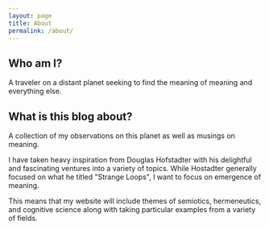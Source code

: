 ```yaml
---
layout: page
title: About
permalink: /about/
---
```


## Who am I?

A traveler on a distant planet seeking to find the meaning of meaning and everything else.

## What is this blog about?

A collection of my observations on this planet as well as musings on meaning.

I have taken heavy inspiration from Douglas Hofstadter with his delightful and fascinating ventures into a variety of topics. While Hostadter generally focused on what he titled "Strange Loops", I want to focus on emergence of meaning.

This means that my website will include themes of semiotics, hermeneutics, and cognitive science along with taking particular examples from a variety of fields.
